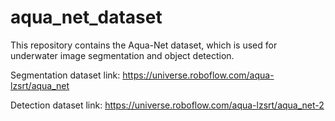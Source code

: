 # aqua_net_dataset
This repository contains the Aqua-Net dataset, which is used for underwater image segmentation and object detection.

Segmentation dataset link:
https://universe.roboflow.com/aqua-lzsrt/aqua_net

Detection dataset link:
https://universe.roboflow.com/aqua-lzsrt/aqua_net-2
